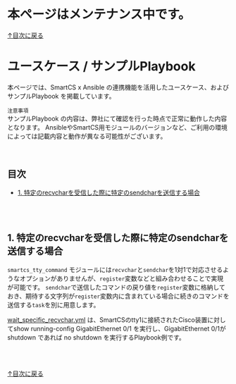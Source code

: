 # 本ページはメンテナンス中です。

[↑目次に戻る](./README.md)
<br>
# ユースケース / サンプルPlaybook

本ページでは、SmartCS x Ansible の連携機能を活用したユースケース、およびサンプルPlaybook を掲載しています。  

`注意事項`  
サンプルPlaybook の内容は、弊社にて確認を行った時点で正常に動作した内容となります。
AnsibleやSmartCS用モジュールのバージョンなど、ご利用の環境によっては記載内容と動作が異なる可能性がございます。  

<br>

## 目次
- [1. 特定のrecvcharを受信した際に特定のsendcharを送信する場合](./README.md#1-特定のrecvcharを受信した際に特定のsendcharを送信する場合)

<br>
<br>

## 1. 特定のrecvcharを受信した際に特定のsendcharを送信する場合

`smartcs_tty_command` モジュールには`recvchar`と`sendchar`を1対1で対応させるようなオプションがありませんが、`register`変数などと組み合わせることで実現が可能です。
`sendchar`で送信したコマンドの戻り値を`register`変数に格納しておき、期待する文字列が`register`変数内に含まれている場合に続きのコマンドを送信する`task`を別に用意します。

[wait_specific_recvchar.yml](./wait_specific_recvchar.yml) は、SmartCSのtty1に接続されたCisco装置に対してshow running-config GigabitEthernet 0/1 を実行し、GigabitEthernet 0/1が shutdown であれば no shutdown を実行するPlaybook例です。


<br>
<br>

[↑目次に戻る](./README.md)
